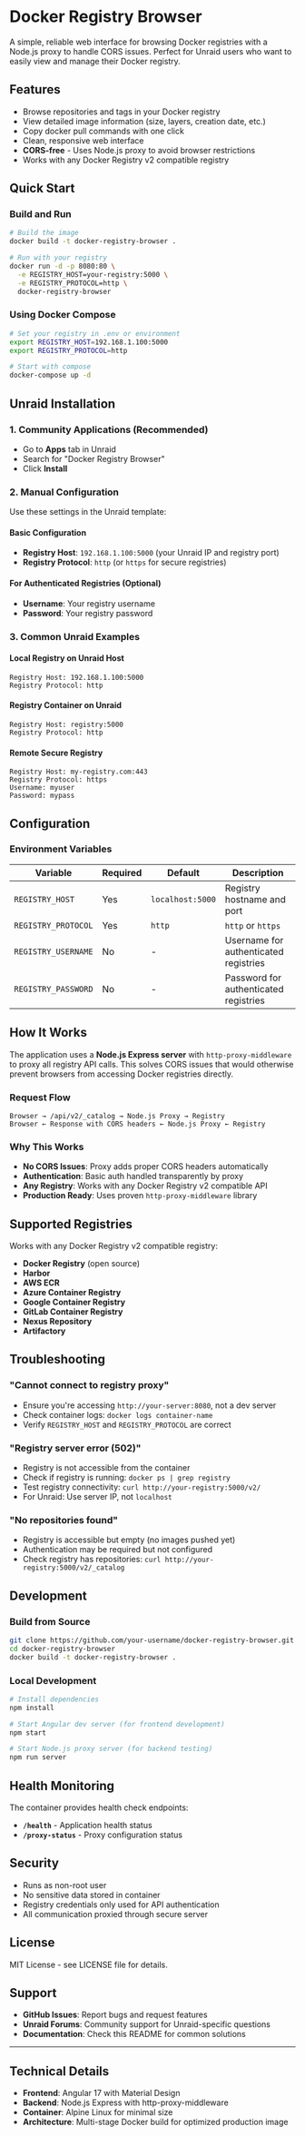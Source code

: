 # Docker Registry Browser

A simple, reliable web interface for browsing Docker registries with a Node.js proxy to handle CORS issues. Perfect for Unraid users who want to easily view and manage their Docker registry.

## Features

- Browse repositories and tags in your Docker registry
- View detailed image information (size, layers, creation date, etc.)
- Copy docker pull commands with one click
- Clean, responsive web interface
- **CORS-free** - Uses Node.js proxy to avoid browser restrictions
- Works with any Docker Registry v2 compatible registry

## Quick Start

### Build and Run
```bash
# Build the image
docker build -t docker-registry-browser .

# Run with your registry
docker run -d -p 8080:80 \
  -e REGISTRY_HOST=your-registry:5000 \
  -e REGISTRY_PROTOCOL=http \
  docker-registry-browser
```

### Using Docker Compose
```bash
# Set your registry in .env or environment
export REGISTRY_HOST=192.168.1.100:5000
export REGISTRY_PROTOCOL=http

# Start with compose
docker-compose up -d
```

## Unraid Installation

### 1. Community Applications (Recommended)
- Go to **Apps** tab in Unraid
- Search for "Docker Registry Browser"
- Click **Install**

### 2. Manual Configuration
Use these settings in the Unraid template:

#### Basic Configuration
- **Registry Host**: `192.168.1.100:5000` (your Unraid IP and registry port)
- **Registry Protocol**: `http` (or `https` for secure registries)

#### For Authenticated Registries (Optional)
- **Username**: Your registry username
- **Password**: Your registry password

### 3. Common Unraid Examples

#### Local Registry on Unraid Host
```
Registry Host: 192.168.1.100:5000
Registry Protocol: http
```

#### Registry Container on Unraid
```
Registry Host: registry:5000
Registry Protocol: http
```

#### Remote Secure Registry
```
Registry Host: my-registry.com:443
Registry Protocol: https
Username: myuser
Password: mypass
```

## Configuration

### Environment Variables

| Variable | Required | Default | Description |
|----------|----------|---------|-------------|
| `REGISTRY_HOST` | Yes | `localhost:5000` | Registry hostname and port |
| `REGISTRY_PROTOCOL` | Yes | `http` | `http` or `https` |
| `REGISTRY_USERNAME` | No | - | Username for authenticated registries |
| `REGISTRY_PASSWORD` | No | - | Password for authenticated registries |

## How It Works

The application uses a **Node.js Express server** with `http-proxy-middleware` to proxy all registry API calls. This solves CORS issues that would otherwise prevent browsers from accessing Docker registries directly.

### Request Flow
```
Browser → /api/v2/_catalog → Node.js Proxy → Registry
Browser ← Response with CORS headers ← Node.js Proxy ← Registry
```

### Why This Works
- **No CORS Issues**: Proxy adds proper CORS headers automatically
- **Authentication**: Basic auth handled transparently by proxy
- **Any Registry**: Works with any Docker Registry v2 compatible API
- **Production Ready**: Uses proven `http-proxy-middleware` library

## Supported Registries

Works with any Docker Registry v2 compatible registry:
- **Docker Registry** (open source)
- **Harbor**
- **AWS ECR**
- **Azure Container Registry** 
- **Google Container Registry**
- **GitLab Container Registry**
- **Nexus Repository**
- **Artifactory**

## Troubleshooting

### "Cannot connect to registry proxy"
- Ensure you're accessing `http://your-server:8080`, not a dev server
- Check container logs: `docker logs container-name`
- Verify `REGISTRY_HOST` and `REGISTRY_PROTOCOL` are correct

### "Registry server error (502)"
- Registry is not accessible from the container
- Check if registry is running: `docker ps | grep registry`
- Test registry connectivity: `curl http://your-registry:5000/v2/`
- For Unraid: Use server IP, not `localhost`

### "No repositories found"
- Registry is accessible but empty (no images pushed yet)
- Authentication may be required but not configured
- Check registry has repositories: `curl http://your-registry:5000/v2/_catalog`

## Development

### Build from Source
```bash
git clone https://github.com/your-username/docker-registry-browser.git
cd docker-registry-browser
docker build -t docker-registry-browser .
```

### Local Development
```bash
# Install dependencies
npm install

# Start Angular dev server (for frontend development)
npm start

# Start Node.js proxy server (for backend testing)
npm run server
```

## Health Monitoring

The container provides health check endpoints:
- **`/health`** - Application health status
- **`/proxy-status`** - Proxy configuration status

## Security

- Runs as non-root user
- No sensitive data stored in container
- Registry credentials only used for API authentication
- All communication proxied through secure server

## License

MIT License - see LICENSE file for details.

## Support

- **GitHub Issues**: Report bugs and request features
- **Unraid Forums**: Community support for Unraid-specific questions
- **Documentation**: Check this README for common solutions

---

## Technical Details

- **Frontend**: Angular 17 with Material Design
- **Backend**: Node.js Express with http-proxy-middleware
- **Container**: Alpine Linux for minimal size
- **Architecture**: Multi-stage Docker build for optimized production image